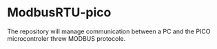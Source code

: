 # ModbusRTU-pico

The repository will manage communication between a PC and the PICO microcontroler threw MODBUS protocole.


